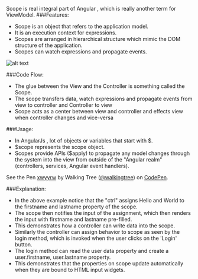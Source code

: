 Scope is  real integral part of Angular , which is really another term for  ViewModel.
###Features:
* Scope is an object that refers to the application model.
* It is an execution context for expressions. 
* Scopes are arranged in hierarchical structure which mimic the DOM structure of the application.
* Scopes can watch expressions and propagate events.

![alt text](http://csharpcorner.mindcrackerinc.netdna-cdn.com/UploadFile/dev4634/scope-in-angular-js-for-begineers/Images/scope1.jpg "MVC")


###Code Flow:
*	The glue between the View and the Controller is something called the Scope.
*	The scope transfers data, watch expressions and propagate events from view to controller and Controller to view
*	Scope acts as a center between view and controller and effects view when controller changes and vice-versa

###Usage:
* In AngularJs , lot of objects or variables that start with $. 
* $scope represents the scope object.
*	Scopes provide APIs ($apply) to propagate any model changes through the system into the view from outside of the "Angular realm" (controllers, services, Angular event handlers).

<p data-height="268" data-theme-id="0" data-slug-hash="xwyyrw" data-default-tab="result" data-user="walkingtree" class='codepen'>See the Pen <a href='http://codepen.io/walkingtree/pen/xwyyrw/'>xwyyrw</a> by Walking Tree (<a href='http://codepen.io/walkingtree'>@walkingtree</a>) on <a href='http://codepen.io'>CodePen</a>.</p><script async src="//assets.codepen.io/assets/embed/ei.js"></script>

###Explanation:
*	In the above example notice that the "ctrl" assigns Hello and World to the firstname and lastname property of the scope.
*	The scope then notifies the input of the assignment, which then renders the input with firstname and lastname  pre-filled.
*	This demonstrates how a controller can write data into the scope.	
*	Similarly the controller can assign behavior to scope as seen by the login method, which is invoked when the user clicks on the 'Login' button.
*	The login method can read the user data property and create a user.firstname, user.lastname  property.
* This demonstrates that the properties on scope update automatically when they are bound to HTML input widgets.
